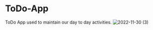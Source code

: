 # ToDo-App
ToDo App used to maintain our day to day activities.
![2022-11-30 (3)](https://user-images.githubusercontent.com/107610205/205087502-dee56747-f377-4a3d-b7dd-23f5fe19be77.png)
